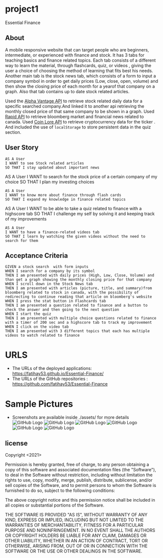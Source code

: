 # project1
Essential Finance 


## About

A mobile responsive website that can target people who are beginners, intermediate, or experienced with finance and stock. 
It has 3 tabs for teaching basics and finance related topics. Each tab consists of a different way to learn the material,
 through flashcards, quiz, or videos , giving the user a choice of choosing the method of learning that fits best his needs.
Another main tab is the stock news tab, which consists of a form to input a company symbol in order to get daily prices 
(Low, close, open, volume)  and then show the closing price of each month for a yearof that company on a graph. Also that tab contains 
up to date stock related articles.

Used the [Alpha Vantage API](https://www.alphavantage.co/) to retrieve stock related daily data for a specific searched company.And linked it to another api retrieving the monthly closed price of that same company  to be shown in a graph.
Used  [Rapid API](https://rapidapi.com/marketplace)  to retrieve bloomberg market and financial news related to canada.
Used [Coin Lore API](https://www.coinlore.com/cryptocurrency-data-api) to retrieve cryptocurrency data for the ticker .
And included the use of `localStorage` to store  persistent data in the quiz section.


## User Story

```
AS A User
I WANT to see Stock related articles 
SO THAT I stay updated about important news 
```
AS A User
I WANT to search for the stock price of a certain company of my choice
SO THAT I plan my investing choices
```
AS A User
I WANT to know more about finance through flash cards
SO THAT I expand my knowledge in finance related topics
```
AS A User
I WANT to be able to take a quiz related to finance with a highscore tab
SO THAT I challenge my self by solving it and keeping track of my improvements 
```
AS A User
I WANT to have a finance-related videos tab
SO THAT I learn by watching the given videos without the need to search for them 
```

## Acceptance Criteria

```
GIVEN a stock search  with form inputs
WHEN I search for a company by its symbol
THEN I am presented with daily prices (High, Low, Close, Volume) and than get a graph showing the monthly closing price for that company 
WHEN I scroll down in the Stock News tab  
THEN I am presented with articles (picture, title, and summary)from bloomberg related to stock in canada, with the possibility of redirecting to continue reading that article on bloomberg's website
WHEN I press the stat button in Flashcards tab
THEN I am presented a question related to finance and a button to check the answer and then going to the next question
WHEN I start the quiz
THEN I am presented with multiple choice questions related to finance with a timer of 200 sec and a highscore tab to track my improvement
WHEN I click on the video tab
THEN I am presented with 3 different topics that each has multiple videos to watch related to finance
```

# URLS
* The URLs of the deployed applications:  https://fatihay53.github.io/Essential-Finance/
* The URLs of the GitHub repositories  :  https://github.com/fatihay53/Essential-Finance

# Sample Pictures
* Screenshots are available inside ./assets/ for more details
![GitHub Logo](/Assets/screenshots/home_screenshot.jpeg)
![GitHub Logo](/Assets/screenshots/stocknews_screenshot.jpeg)
![GitHub Logo](/Assets/screenshots/flashcards_screenshot.JPG)
![GitHub Logo](/Assets/screenshots/quiz_screenshot.JPG)
![GitHub Logo](/Assets/screenshots/videolectures_screenshot.jpeg)
![GitHub Logo](/Assets/screenshots/contact_screenshot.jpeg)

## license 

Copyright <2021> <Team Bravo>

Permission is hereby granted, free of charge, to any person obtaining a copy of this software and associated documentation files (the "Software"), to deal in the Software without restriction, including without limitation the rights to use, copy, modify, merge, publish, distribute, sublicense, and/or sell copies of the Software, and to permit persons to whom the Software is furnished to do so, subject to the following conditions:

The above copyright notice and this permission notice shall be included in all copies or substantial portions of the Software.

THE SOFTWARE IS PROVIDED "AS IS", WITHOUT WARRANTY OF ANY KIND, EXPRESS OR IMPLIED, INCLUDING BUT NOT LIMITED TO THE WARRANTIES OF MERCHANTABILITY, FITNESS FOR A PARTICULAR PURPOSE AND NONINFRINGEMENT. IN NO EVENT SHALL THE AUTHORS OR COPYRIGHT HOLDERS BE LIABLE FOR ANY CLAIM, DAMAGES OR OTHER LIABILITY, WHETHER IN AN ACTION OF CONTRACT, TORT OR OTHERWISE, ARISING FROM, OUT OF OR IN CONNECTION WITH THE SOFTWARE OR THE USE OR OTHER DEALINGS IN THE SOFTWARE.



